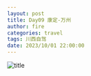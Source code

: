 ```yaml
---
layout: post
title: Day09 康定-万州
author: fire
categories: travel 
tags: 川西自驾
date: 2023/10/01 22:00:00
---
```


![title](https://image.sideproject.cn/titlex/titlex_209.jpg)


